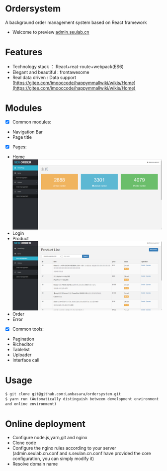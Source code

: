 # Ordersystem
A background order management system based on React framework 

 * Welcome to preview [admin.seulab.cn](admin.seulab.cn)

# Features
* Technology stack ： React+reat-route+webpack(ES6)
* Elegant and beautiful : frontawesome
* Real data driven : Data support [https://gitee.com/imooccode/happymmallwiki/wikis/Home](https://gitee.com/imooccode/happymmallwiki/wikis/Home)

# Modules
 - [X] Common modules:
 * Navigation Bar
 * Page title
 - [X] Pages:
 * Home
 ![Home Page](https://github.com/Lanbasara/ordersystem/blob/master/1.png)
 * Login
 * Product
 ![Home Page](https://github.com/Lanbasara/ordersystem/blob/master/2.png)
 * Order
 * Error
  - [X] Common tools:
 * Pagination
 * Richeditor
 * Tablelist
 * Uploader
 * Interface call
 
 # Usage
```
$ git clone git@github.com:Lanbasara/ordersystem.git
$ yarn run (Automatically distinguish between development environment and online environment)
```
# Online deployment
* Configure node.js,yarn,git and nginx
* Clone code 
* Configure the nginx rules according to your server (admin.seulab.cn.conf and s.seulan.cn.conf have provided the core configuration, you can simply modify it)
* Resolve domain name

